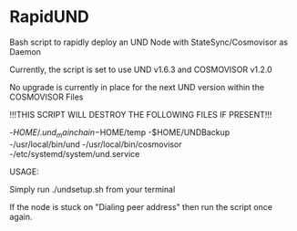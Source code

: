 # RapidUND
Bash script to rapidly deploy an UND Node with StateSync/Cosmovisor as Daemon

Currently, the script is set to use UND v1.6.3 and COSMOVISOR v1.2.0

No upgrade is currently in place for the next UND version within the COSMOVISOR Files

!!!THIS SCRIPT WILL DESTROY THE FOLLOWING FILES IF PRESENT!!!

-$HOME/.und_mainchain
-$HOME/temp
-$HOME/UNDBackup
-/usr/local/bin/und
-/usr/local/bin/cosmovisor
-/etc/systemd/system/und.service

USAGE:

Simply run ./undsetup.sh from your terminal

If the node is stuck on "Dialing peer address" then run the script once again.



